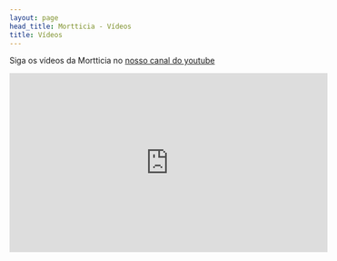 ```yaml
---
layout: page
head_title: Mortticia - Vídeos
title: Vídeos
---
```


Siga os vídeos da Mortticia no [nosso canal do youtube](https://www.youtube.com/channel/UCIFeUby17-fzxNXec4SFRUw)

<iframe width="560" height="315" src="https://www.youtube.com/embed/videoseries?list=PLzoCjTekhcCDNG-wGLOdd6I1nHyvapqQV" frameborder="0" allowfullscreen></iframe>

